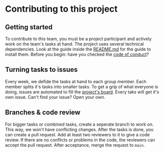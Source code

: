 # Contributing to this project
## Getting started
To contribute to this team, you must be a project participant and actively work on the team's tasks at hand.
The project uses several technical dependencies. 
Look at the guide inside the [README.md](https://github.com/MarvinMichel/prapla/blob/main/README.md) for the guide to install them.
Before you begin: have you checked the [code of conduct](https://github.com/MarvinMichel/prapla/blob/main/CODE_OF_CONDUCT.md)?

## Turning tasks to issues
Every week, we defide the tasks at hand to each group member. Each member splits it's tasks into smaller tasks. 
To get a grip of what everyone is doing, issues are automated to fill the [project's board](https://github.com/MarvinMichel/prapla/projects).
Every taks will get it's own issue. Can't find your issue? Open your own. 

## Branches & code review
For bigger tasks or combined tasks, create a seperate branch to work on. This way, we won't have conflicting changes.
After the tasks is done, you can create a pull request. Add at least two reviewers to it to give a code review.
If there are no conflicts or problems in the code, the reviewers can accept the pull request. After acceptance, merge the request to `main`.
